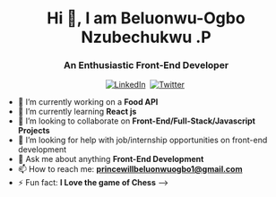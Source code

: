 <h1 align="center">Hi 👋, I am Beluonwu-Ogbo Nzubechukwu .P</h1>
<h3 align="center">An Enthusiastic Front-End Developer</h3>

<div align="center">
<a href="https://www.linkedin.com/in/nzubechukwu-beluonwu-ogbo-p-4894b21a5/"><img src="https://img.shields.io/badge/linkedin-%230077B5.svg?style=for-the-badge&logo=linkedin&logoColor=white)" alt="LinkedIn" /></a>&nbsp;
<a href="https://twitter.com/_PrincewillOgbo"><img src="https://img.shields.io/badge/Twitter-1DA1F2?style=for-the-badge&logo=twitter&logoColor=white" alt="Twitter" /></a>&nbsp;
</div>


- 🔭 I’m currently working on a **Food API**
- 🌱 I’m currently learning **React js**
- 👯 I’m looking to collaborate on **Front-End/Full-Stack/Javascript Projects**
- 🤔 I’m looking for help with job/internship opportunities on front-end development
- 💬 Ask me about anything **Front-End Development**
- 📫 How to reach me: **princewillbeluonwuogbo1@gmail.com**
- ⚡ Fun fact: **I Love the game of Chess**
-->

